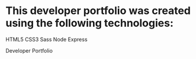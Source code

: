 # This developer portfolio was created using the following technologies:
HTML5
CSS3
Sass
Node
Express

Developer Portfolio
